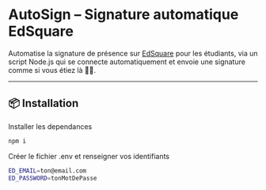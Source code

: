# AutoSign – Signature automatique EdSquare

Automatise la signature de présence sur [EdSquare](https://app.edsquare.fr) pour les étudiants, via un script Node.js qui se connecte automatiquement et envoie une signature comme si vous étiez là 🧙‍♂️.

---

## 📦 Installation

Installer les dependances

```bash
npm i
```

Créer le fichier .env et renseigner vos identifiants

```bash
ED_EMAIL=ton@email.com
ED_PASSWORD=tonMotDePasse
```
